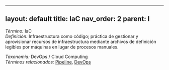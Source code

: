 
---
layout: default
title: IaC
nav_order: 2
parent: I
---

*Término:* IaC  
*Definición:* Infraestructura como código; práctica de gestionar y aprovisionar recursos de infraestructura mediante archivos de definición legibles por máquinas en lugar de procesos manuales.

*Taxonomía:* DevOps / Cloud Computing  
*Términos relacionados:* [Pipeline](https://maleniski.github.io/diccionario-angl-tec-mx/docs/alfabeticamente/P/pipeline/), [DevOps](https://maleniski.github.io/diccionario-angl-tec-mx/docs/alfabeticamente/D/devops/)
